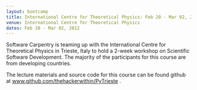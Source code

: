 ```yaml
---
layout: bootcamp
title: International Centre for Theoretical Physics: Feb 20 - Mar 02, 2012
venue: International Centre for Theoretical Physics
dates: Feb 20 - Mar 02, 2012
---
```

Software Carpentry is teaming up with the International Centre for Theoretical
Physics in Trieste, Italy to hold a 2-week workshop on Scientific Software
Development. The majority of the participants for this course are from
developing countries.

The lecture materials and source code for this course can be found github at
www.github.com/thehackerwithin/PyTrieste .
